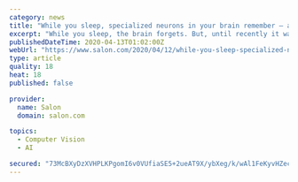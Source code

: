 ```yaml
---
category: news
title: "While you sleep, specialized neurons in your brain remember — and forget"
excerpt: "While you sleep, the brain forgets. But, until recently it was not clear how the brain decides to forget. Scientists analyze sleep by measuring the electrical activity of neurons near the outer layer of the brain."
publishedDateTime: 2020-04-13T01:02:00Z
webUrl: "https://www.salon.com/2020/04/12/while-you-sleep-specialized-neurons-in-your-brain-remember--and-forget_partner/"
type: article
quality: 18
heat: 18
published: false

provider:
  name: Salon
  domain: salon.com

topics:
  - Computer Vision
  - AI

secured: "73McBXyDzXVHPLKPgomI6v0VUfiaSE5+2ueAT9X/ybXeg/k/wAl1FeKyvHZecDh4iv4q8QPso75/z95A+zR8wEXGSNj3iTvID9OAdQBSEe4CcekGt/SGoFgE5jO7+Zsovpn9vtqFCwcgz+e13iZFo06HmYc0xROmp54FDT9gFbEo4mcjMeXD41ZUlSz7bAxK/3gwc4h9cOnEZ/K5KAOA4z8NFGSjmUIJqdB65V8wPKtAlGN+cNGsECGTz3/pZarE8wYDToFr+2L0Lx/Cpa+CJev9tSGHDCSFwk93YM/m/S2OavkWmzbPv008Do8fnEE71+9U/BOC0wRXdV1FjwRARfNU5SY5F4yRt2y96jYMksDHQrh4UL77EY4+7IY4HIbSBvLC3B+g+o0xEJlApJUtxKhyIzcbx5mwvZH0aMj/o+V/QuiE9Z/3jumlxUNJXugOUfafYB0Ufzj4jyj5GEFee/lDF4BZ23KerGQvcf7OgHc=;SqpgjGkBc2EJ69ilnvyfhQ=="
---
```


